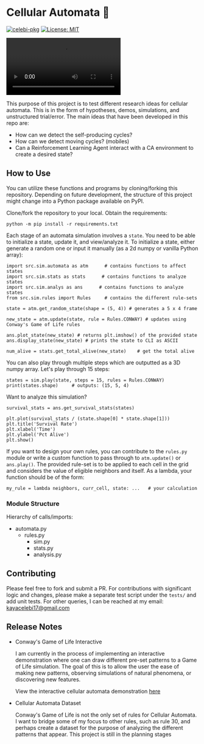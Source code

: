 # Cellular Automata 🔬
[![celebi-pkg](https://circleci.com/gh/kcelebi/cellular-automata.svg?style=svg)](https://circleci.com/gh/kcelebi/cellular-automata)
[![License: MIT](https://img.shields.io/badge/License-MIT-yellow.svg)](https://opensource.org/licenses/MIT)

![](https://user-images.githubusercontent.com/35543500/111094823-74c67200-8512-11eb-912b-8e90c0995334.mp4)

This purpose of this project is to test different research ideas for cellular automata. This is in the form of hypotheses, demos, simulations, and unstructured trial/error. The main ideas that have been developed in this repo are:

- How can we detect the self-producing cycles?
- How can we detect moving cycles? (mobiles)
- Can a Reinforcement Learning Agent interact with a CA environment to create a desired state?


## How to Use

You can utilize these functions and programs by cloning/forking this repository. Depending on future development, the structure of this project might change into a Python package available on PyPI. 

Clone/fork the repository to your local. Obtain the requirements:

    python -m pip install -r requirements.txt

Each stage of an automata simulation involves a `state`. You need to be able to initialize a state, update it, and view/analyze it. To initialize a state, either generate a random one or input it manually (as a 2d numpy or vanilla Python array):

    import src.sim.automata as atm      # contains functions to affect states
    import src.sim.stats as stats      # contains functions to analyze states
    import src.sim.analys as ans      # contains functions to analyze states
    from src.sim.rules import Rules     # contains the different rule-sets
    
    state = atm.get_random_state(shape = (5, 4)) # generates a 5 x 4 frame
    
    new_state = atm.update(state, rule = Rules.CONWAY) # updates using Conway's Game of Life rules

    ans.plot_state(new_state) # returns plt.imshow() of the provided state
    ans.display_state(new_state) # prints the state to CLI as ASCII

    num_alive = stats.get_total_alive(new_state)    # get the total alive

You can also play through multiple steps which are outputted as a 3D numpy array. Let's play through 15 steps:

    states = sim.play(state, steps = 15, rules = Rules.CONWAY)
    print(states.shape)     # outputs: (15, 5, 4)

Want to analyze this simulation?

    survival_stats = ans.get_survival_stats(states)

    plt.plot(survival_stats / (state.shape[0] * state.shape[1]))
    plt.title('Survival Rate')
    plt.xlabel('Time')
    plt.ylabel('Pct Alive')
    plt.show()

If you want to design your own rules, you can contribute to the `rules.py` module or write a custom function to pass through to `atm.update()` or `ans.play()`. The provided rule-set is to be applied to each cell in the grid and considers the value of eligible neighbors and itself. As a lambda, your function should be of the form:

    my_rule = lambda neighbors, curr_cell, state: ...   # your calculation

### Module Structure

Hierarchy of calls/imports:

- automata.py
    - rules.py
        - sim.py
        - stats.py
        - analysis.py
    

## Contributing

Please feel free to fork and submit a PR. For contributions with significant logic and changes, please make a separate test script under the `tests/` and add unit tests. For other queries, I can be reached at my email: kayacelebi17@gmail.com

## Release Notes

* Conway's Game of Life Interactive

    I am currently in the process of implementing an interactive demonstration where one can draw different pre-set patterns to a Game of Life simulation. The goal of this is to allow the user the ease of making new patterns, observing simulations of natural phenomena, or discovering new features.

    View the interactive cellular automata demonstration [here](https://kcelebi.github.io/cellular-automata/visualize/inter.html)

* Cellular Automata Dataset

    Conway's Game of Life is not the only set of rules for Cellular Automata. I want to bridge some of my focus to other rules, such as rule 30, and perhaps create a dataset for the purpose of analyzing the different patterns that appear. This project is still in the planning stages
